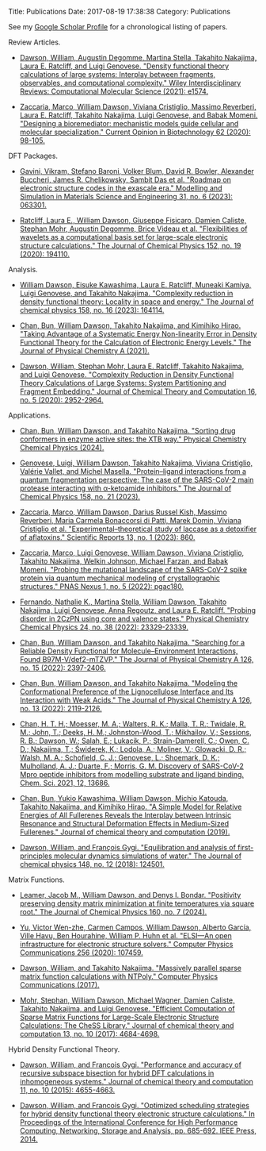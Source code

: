 Title: Publications
Date: 2017-08-19 17:38:38
Category: Publications

See my [Google Scholar Profile](https://scholar.google.com/citations?user=WeydmtUAAAAJ&hl=en&oi=sra)
for a chronological listing of papers.

Review Articles.

- [Dawson, William, Augustin Degomme, Martina Stella, Takahito Nakajima, Laura E. Ratcliff, and Luigi Genovese. "Density functional theory calculations of large systems: Interplay between fragments, observables, and computational complexity." Wiley Interdisciplinary Reviews: Computational Molecular Science (2021): e1574.](https://doi.org/10.1002/wcms.1574)

- [Zaccaria, Marco, William Dawson, Viviana Cristiglio, Massimo Reverberi,
Laura E. Ratcliff, Takahito Nakajima, Luigi Genovese, and Babak Momeni.
"Designing a bioremediator: mechanistic models guide cellular and molecular
specialization." Current Opinion in Biotechnology 62 (2020): 98-105.
](https://doi.org/10.1016/j.copbio.2019.09.006)

DFT Packages.

- [Gavini, Vikram, Stefano Baroni, Volker Blum, David R. Bowler, Alexander Buccheri, James R. Chelikowsky, Sambit Das et al. "Roadmap on electronic structure codes in the exascale era." Modelling and Simulation in Materials Science and Engineering 31, no. 6 (2023): 063301.](https://doi.org/10.1088/1361-651X/acdf06)

- [Ratcliff, Laura E., William Dawson, Giuseppe Fisicaro, Damien Caliste, 
Stephan Mohr, Augustin Degomme, Brice Videau et al. "Flexibilities of 
wavelets as a computational basis set for large-scale electronic structure 
calculations." The Journal of Chemical Physics 152, no. 19 (2020): 
194110.](https://doi.org/10.1063/5.0004792)

Analysis.

- [William Dawson, Eisuke Kawashima, Laura E. Ratcliff, Muneaki Kamiya, Luigi Genovese, and Takahito Nakajima. "Complexity reduction in density functional theory: Locality in space and energy." The Journal of chemical physics 158, no. 16 (2023): 164114.](https://doi.org/10.1063/5.0142652)

- [Chan, Bun, William Dawson, Takahito Nakajima, and Kimihiko Hirao. "Taking Advantage of a Systematic Energy Non-linearity Error in Density Functional Theory for the Calculation of Electronic Energy Levels." The Journal of Physical Chemistry A (2021).](https://doi.org/10.1021/acs.jpca.1c06723)

- [Dawson, William, Stephan Mohr, Laura E. Ratcliff, Takahito Nakajima, 
and Luigi Genovese. "Complexity Reduction in Density Functional Theory 
Calculations of Large Systems: System Partitioning and Fragment 
Embedding." Journal of Chemical Theory and Computation 16, no. 5 (2020): 
2952-2964.](https://doi.org/10.1021/acs.jctc.9b01152)

Applications.

- [Chan, Bun, William Dawson, and Takahito Nakajima. "Sorting drug conformers in enzyme active sites: the XTB way." Physical Chemistry Chemical Physics (2024).](https://doi.org/10.1039/D4CP00930D)

- [Genovese, Luigi, William Dawson, Takahito Nakajima, Viviana Cristiglio, Valérie Vallet, and Michel Masella. "Protein–ligand interactions from a quantum fragmentation perspective: The case of the SARS-CoV-2 main protease interacting with α-ketoamide inhibitors." The Journal of Chemical Physics 158, no. 21 (2023).](https://doi.org/10.1063/5.0148064)

- [Zaccaria, Marco, William Dawson, Darius Russel Kish, Massimo Reverberi, Maria Carmela Bonaccorsi di Patti, Marek Domin, Viviana Cristiglio et al. "Experimental–theoretical study of laccase as a detoxifier of aflatoxins." Scientific Reports 13, no. 1 (2023): 860.](https://doi.org/10.1038/s41598-023-27519-1)

- [Zaccaria, Marco, Luigi Genovese, William Dawson, Viviana Cristiglio, Takahito Nakajima, Welkin Johnson, Michael Farzan, and Babak Momeni. "Probing the mutational landscape of the SARS-CoV-2 spike protein via quantum mechanical modeling of crystallographic structures." PNAS Nexus 1, no. 5 (2022): pgac180.](https://doi.org/10.1093/pnasnexus/pgac180)

- [Fernando, Nathalie K., Martina Stella, William Dawson, Takahito Nakajima, Luigi Genovese, Anna Regoutz, and Laura E. Ratcliff. "Probing disorder in 2CzPN using core and valence states." Physical Chemistry Chemical Physics 24, no. 38 (2022): 23329-23339.](https://doi.org/10.1039/D2CP02638D)

- [Chan, Bun, William Dawson, and Takahito Nakajima. "Searching for a Reliable Density Functional for Molecule–Environment Interactions, Found B97M-V/def2-mTZVP." The Journal of Physical Chemistry A 126, no. 15 (2022): 2397-2406.](https://doi.org/10.1021/acs.jpca.2c02032)

- [Chan, Bun, William Dawson, and Takahito Nakajima. "Modeling the Conformational Preference of the Lignocellulose Interface and Its Interaction with Weak Acids." The Journal of Physical Chemistry A 126, no. 13 (2022): 2119-2126.](https://doi.org/10.1021/acs.jpca.2c00308)

- [Chan, H. T. H.; Moesser, M. A.; Walters, R. K.; Malla, T. R.; Twidale, R. M.; John, T.; Deeks, H. M.; Johnston-Wood, T.; Mikhailov, V.; Sessions, R. B.; Dawson, W.; Salah, E.; Lukacik, P.; Strain-Damerell, C.; Owen, C. D.; Nakajima, T.; Świderek, K.; Lodola, A.; Moliner, V.; Glowacki, D. R.; Walsh, M. A.; Schofield, C. J.; Genovese, L.; Shoemark, D. K.; Mulholland, A. J.; Duarte, F.; Morris, G. M. Discovery of SARS-CoV-2 Mpro peptide inhibitors from modelling substrate and ligand binding. Chem. Sci. 2021, 12, 13686.](https://doi.org/10.1039/D1SC03628A)

- [Chan, Bun, Yukio Kawashima, William Dawson, Michio Katouda,
Takahito Nakajima, and Kimihiko Hirao. "A Simple Model for Relative Energies of
All Fullerenes Reveals the Interplay between Intrinsic Resonance and Structural
Deformation Effects in Medium-Sized Fullerenes." Journal of chemical theory and
computation (2019).
](https://doi.org/10.1021/acs.jctc.8b00981)

- [Dawson, William, and François Gygi. "Equilibration and analysis of
first-principles molecular dynamics simulations of water." The Journal of
chemical physics 148, no. 12 (2018): 124501.
](https://doi.org/10.1063/1.5018116)

Matrix Functions.

- [Leamer, Jacob M., William Dawson, and Denys I. Bondar. "Positivity preserving density matrix minimization at finite temperatures via square root." The Journal of Chemical Physics 160, no. 7 (2024).](https://doi.org/10.1063/5.0189864)

- [Yu, Victor Wen-zhe, Carmen Campos, William Dawson, Alberto García, Ville Havu, Ben Hourahine, William P. Huhn et al. "ELSI—An open infrastructure for electronic structure solvers." Computer Physics Communications 256 (2020): 107459.](https://doi.org/10.1016/j.cpc.2020.107459)

- [Dawson, William, and Takahito Nakajima. "Massively parallel sparse matrix
function calculations with NTPoly." Computer Physics Communications (2017).
](https://doi.org/10.1016/j.cpc.2017.12.010)

- [Mohr, Stephan, William Dawson, Michael Wagner, Damien Caliste, Takahito
Nakajima, and Luigi Genovese. "Efficient Computation of Sparse Matrix Functions
for Large-Scale Electronic Structure Calculations: The CheSS Library." Journal
of chemical theory and computation 13, no. 10 (2017): 4684-4698.
](https://doi.org/10.1021/acs.jctc.7b00348)

Hybrid Density Functional Theory.

- [Dawson, William, and Francois Gygi. "Performance and accuracy of recursive
subspace bisection for hybrid DFT calculations in inhomogeneous systems."
Journal of chemical theory and computation 11, no. 10 (2015): 4655-4663.
](https://doi.org/10.1021/acs.jctc.5b00826)

- [Dawson, William, and Francois Gygi. "Optimized scheduling strategies for
hybrid density functional theory electronic structure calculations." In
Proceedings of the International Conference for High Performance Computing,
Networking, Storage and Analysis, pp. 685-692. IEEE Press, 2014.
](https://doi.org/10.1109/SC.2014.61)
